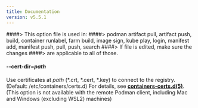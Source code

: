 ```yaml
---
title: Documentation
version: v5.5.1
---
```


####> This option file is used in:
####>   podman artifact pull, artifact push, build, container runlabel, farm build, image sign, kube play, login, manifest add, manifest push, pull, push, search
####> If file is edited, make sure the changes
####> are applicable to all of those.
#### **--cert-dir**=*path*

Use certificates at *path* (\*.crt, \*.cert, \*.key) to connect to the registry. (Default: /etc/containers/certs.d)
For details, see **[containers-certs.d(5)](https://github.com/containers/image/blob/main/docs/containers-certs.d.5.md)**.
(This option is not available with the remote Podman client, including Mac and Windows (excluding WSL2) machines)
